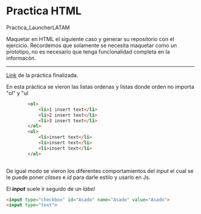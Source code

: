 # Practica HTML

Practica_LauncherLATAM

Maquetar en HTML el siguiente caso y generar su repositorio con el ejercicio.
Recordemos que solamente se necesita maquetar como un prototipo, no es necesario que tenga funcionalidad completa en la informacón.

---

[Link](https://hydr0bius.github.io/Practica1/) de la práctica finalizada.

En esta práctica se vieron las listas ordenas y listas donde orden no importa "ol" y "ul

```HTML
        <ol>
            <li>1 insert text</li>
            <li>2 insert text</li>
            <li>3 insert text</li>
        </ol>
        <ul>
            <li>insert text</li>
            <li>insert text</li>
            <li>insert text</li>
        </ul>
        
```

De igual modo se vieron los diferentes comportamientos del *input* el cual se le puede poner *clases* e *id* para darle estilo y usarlo en Js.

El ***input*** suele ir seguido de un *label*

```HTML
<input type="checkbox" id="Asado" name="Asado" value="Asado">
<input type="text">       
```